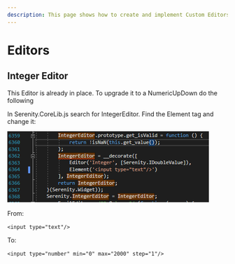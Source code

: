 ```yaml
---
description: This page shows how to create and implement Custom Editors
---
```


# Editors

## Integer Editor

This Editor is already in place. To upgrade it to a NumericUpDown do the following

In Serenity.CoreLib.js search for IntegerEditor. Find the Element tag and change it:

![](.gitbook/assets/image.png)

From:

```markup
<input type="text"/>
```

&#x20;To:

```markup
<input type="number" min="0" max="2000" step="1"/>
```

